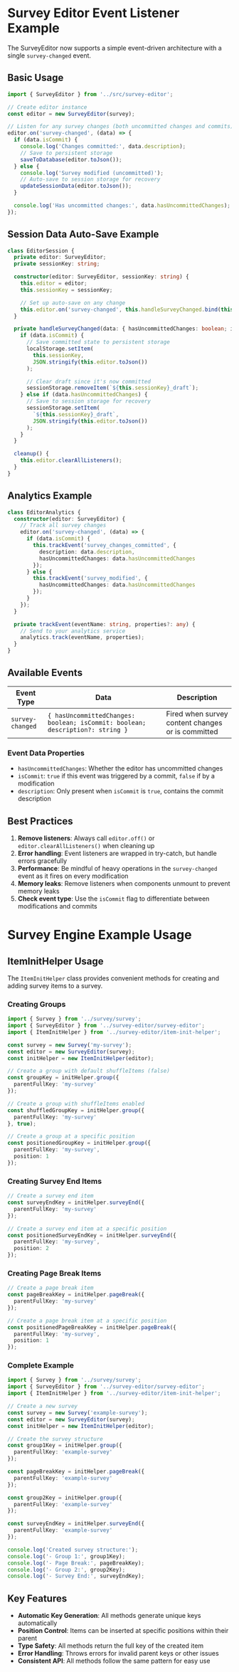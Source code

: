 # Survey Editor Event Listener Example

The SurveyEditor now supports a simple event-driven architecture with a single `survey-changed` event.

## Basic Usage

```typescript
import { SurveyEditor } from '../src/survey-editor';

// Create editor instance
const editor = new SurveyEditor(survey);

// Listen for any survey changes (both uncommitted changes and commits)
editor.on('survey-changed', (data) => {
  if (data.isCommit) {
    console.log('Changes committed:', data.description);
    // Save to persistent storage
    saveToDatabase(editor.toJson());
  } else {
    console.log('Survey modified (uncommitted)');
    // Auto-save to session storage for recovery
    updateSessionData(editor.toJson());
  }

  console.log('Has uncommitted changes:', data.hasUncommittedChanges);
});
```

## Session Data Auto-Save Example

```typescript
class EditorSession {
  private editor: SurveyEditor;
  private sessionKey: string;

  constructor(editor: SurveyEditor, sessionKey: string) {
    this.editor = editor;
    this.sessionKey = sessionKey;

    // Set up auto-save on any change
    this.editor.on('survey-changed', this.handleSurveyChanged.bind(this));
  }

  private handleSurveyChanged(data: { hasUncommittedChanges: boolean; isCommit: boolean; description?: string }) {
    if (data.isCommit) {
      // Save committed state to persistent storage
      localStorage.setItem(
        this.sessionKey,
        JSON.stringify(this.editor.toJson())
      );

      // Clear draft since it's now committed
      sessionStorage.removeItem(`${this.sessionKey}_draft`);
    } else if (data.hasUncommittedChanges) {
      // Save to session storage for recovery
      sessionStorage.setItem(
        `${this.sessionKey}_draft`,
        JSON.stringify(this.editor.toJson())
      );
    }
  }

  cleanup() {
    this.editor.clearAllListeners();
  }
}
```

## Analytics Example

```typescript
class EditorAnalytics {
  constructor(editor: SurveyEditor) {
    // Track all survey changes
    editor.on('survey-changed', (data) => {
      if (data.isCommit) {
        this.trackEvent('survey_changes_committed', {
          description: data.description,
          hasUncommittedChanges: data.hasUncommittedChanges
        });
      } else {
        this.trackEvent('survey_modified', {
          hasUncommittedChanges: data.hasUncommittedChanges
        });
      }
    });
  }

  private trackEvent(eventName: string, properties?: any) {
    // Send to your analytics service
    analytics.track(eventName, properties);
  }
}
```

## Available Events

| Event Type | Data | Description |
|------------|------|-------------|
| `survey-changed` | `{ hasUncommittedChanges: boolean; isCommit: boolean; description?: string }` | Fired when survey content changes or is committed |

### Event Data Properties

- `hasUncommittedChanges`: Whether the editor has uncommitted changes
- `isCommit`: `true` if this event was triggered by a commit, `false` if by a modification
- `description`: Only present when `isCommit` is `true`, contains the commit description

## Best Practices

1. **Remove listeners**: Always call `editor.off()` or `editor.clearAllListeners()` when cleaning up
2. **Error handling**: Event listeners are wrapped in try-catch, but handle errors gracefully
3. **Performance**: Be mindful of heavy operations in the `survey-changed` event as it fires on every modification
4. **Memory leaks**: Remove listeners when components unmount to prevent memory leaks
5. **Check event type**: Use the `isCommit` flag to differentiate between modifications and commits

# Survey Engine Example Usage

## ItemInitHelper Usage

The `ItemInitHelper` class provides convenient methods for creating and adding survey items to a survey.

### Creating Groups

```typescript
import { Survey } from '../survey/survey';
import { SurveyEditor } from '../survey-editor/survey-editor';
import { ItemInitHelper } from '../survey-editor/item-init-helper';

const survey = new Survey('my-survey');
const editor = new SurveyEditor(survey);
const initHelper = new ItemInitHelper(editor);

// Create a group with default shuffleItems (false)
const groupKey = initHelper.group({
  parentFullKey: 'my-survey'
});

// Create a group with shuffleItems enabled
const shuffledGroupKey = initHelper.group({
  parentFullKey: 'my-survey'
}, true);

// Create a group at a specific position
const positionedGroupKey = initHelper.group({
  parentFullKey: 'my-survey',
  position: 1
});
```

### Creating Survey End Items

```typescript
// Create a survey end item
const surveyEndKey = initHelper.surveyEnd({
  parentFullKey: 'my-survey'
});

// Create a survey end item at a specific position
const positionedSurveyEndKey = initHelper.surveyEnd({
  parentFullKey: 'my-survey',
  position: 2
});
```

### Creating Page Break Items

```typescript
// Create a page break item
const pageBreakKey = initHelper.pageBreak({
  parentFullKey: 'my-survey'
});

// Create a page break item at a specific position
const positionedPageBreakKey = initHelper.pageBreak({
  parentFullKey: 'my-survey',
  position: 1
});
```

### Complete Example

```typescript
import { Survey } from '../survey/survey';
import { SurveyEditor } from '../survey-editor/survey-editor';
import { ItemInitHelper } from '../survey-editor/item-init-helper';

// Create a new survey
const survey = new Survey('example-survey');
const editor = new SurveyEditor(survey);
const initHelper = new ItemInitHelper(editor);

// Create the survey structure
const group1Key = initHelper.group({
  parentFullKey: 'example-survey'
});

const pageBreakKey = initHelper.pageBreak({
  parentFullKey: 'example-survey'
});

const group2Key = initHelper.group({
  parentFullKey: 'example-survey'
});

const surveyEndKey = initHelper.surveyEnd({
  parentFullKey: 'example-survey'
});

console.log('Created survey structure:');
console.log('- Group 1:', group1Key);
console.log('- Page Break:', pageBreakKey);
console.log('- Group 2:', group2Key);
console.log('- Survey End:', surveyEndKey);
```

## Key Features

- **Automatic Key Generation**: All methods generate unique keys automatically
- **Position Control**: Items can be inserted at specific positions within their parent
- **Type Safety**: All methods return the full key of the created item
- **Error Handling**: Throws errors for invalid parent keys or other issues
- **Consistent API**: All methods follow the same pattern for easy use
